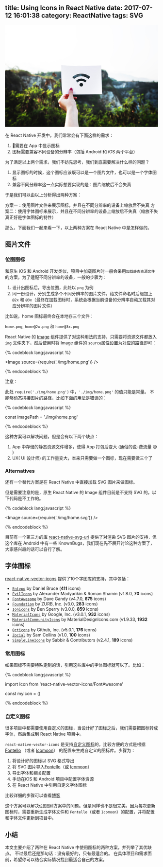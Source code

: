 title: Using Icons in React Native
date: 2017-07-12 16:01:38
category: ReactNative
tags: SVG
---

<img src="/images/icons-in-rn/landing.jpg" alt="Landing" />

在 React Native 开发中，我们常常会有下面这样的需求：

1. 需要在 App 中显示图标
2. 图标需要兼容不同设备的分辨率（包括 Android 和 iOS 两个平台）

<!-- more -->

为了满足以上两个需求，我们不妨先思考，我们到底需要解决什么样的问题？

1. 显示图标的时候，这个图标应该既可以是一个图片文件，也可以是一个字体图标
2. 兼容不同分辨率这一点实际想要实现的是：图片缩放后不会失真

于是我们可以由以上分析得出两种方案：

方案一：使用图片文件来展示图标，并且在不同分辨率的设备上缩放后不失真
方案二：使用字体图标来展示，并且在不同分辨率的设备上缩放后不失真（缩放不失真正好是字体图标的特性）

那么，下面我们一起来看一下，以上两种方案在 React Native 中是怎样做的。

## 图片文件

### 位图图标

和原生 iOS 和 Android 开发类似，项目中加载图片时一般会采用`加载静态资源文件`的方案。为了适配不同分辨率的设备，一般的步骤为：

1. 设计出图标后，导出位图，此处以 `png` 为例
2. 同一份设计，分别生成多个不同分辨率的图片文件，给文件命名时后缀加上 `@2x` 和 `@3x`（最终在加载图标时，系统会根据当前设备的分辨率自动加载其对应分辨率的图片文件）

比如说，home 图标最终会在本地存三个文件：

`home.png`, `home@2x.png` 和 `home@3x.png`

React Native 的 [Image](http://facebook.github.io/react-native/releases/0.46/docs/images.html#static-image-resources) 组件提供了对这种用法的支持，只需要将资源文件都放入 `img` 文件夹下，然后使用时将 Image 组件的 `source`属性设置为对应的路径即可：

{% codeblock lang:javascript %}

<Image source={require('./img/home.png')} />

{% endcodeblock %}

注意：

此处 `require('./img/home.png')` 中，`'./img/home.png'` 的值只能是常量。
不能够动态拼接图片的路径，比如下面的用法是错误的：

{% codeblock lang:javascript %}

const imagePath = './img/home.png'
<Image source={imagePath} />

{% endcodeblock %}

这种方案可以解决问题，但是会有以下两个缺点：

1. App 中存储的静态资源文件增多，使得 App 打包后变大 (通俗的说-费流量 😅 )
2. UX( UI 设计师) 的工作量变大，本来只需要做一个图标，现在需要做三个了

### Alternatives

还有一个替代方案是在 React Native 中直接加载 SVG 图片来做图标。

但是需要注意的是，原生 React Native 的 Image 组件目前是不支持 SVG 的，以下代码是不工作的。

{% codeblock lang:javascript %}

<Image source={require('./img/home.svg')} />

{% endcodeblock %}

目前有一个第三方的库 [react-native-svg-uri](https://github.com/matc4/react-native-svg-uri) 提供了对渲染 SVG 图片的支持，但这个库在 Android 中有一些 KnownBugs，我们现在先不展开讨论这种方案了，大家感兴趣的话可以自行了解。

## 字体图标

[react-native-vector-icons](https://github.com/oblador/react-native-vector-icons) 提供了10个字图库的支持，其中包括：

* [`Entypo`](http://entypo.com) by Daniel Bruce (**411** icons) 
* [`EvilIcons`](http://evil-icons.io) by Alexander Madyankin & Roman Shamin (v1.8.0, **70** icons) 
* [`FontAwesome`](http://fortawesome.github.io/Font-Awesome/icons/) by Dave Gandy (v4.7.0, **675** icons) 
* [`Foundation`](http://zurb.com/playground/foundation-icon-fonts-3) by ZURB, Inc. (v3.0, **283** icons)
* [`Ionicons`](http://ionicframework.com/docs/v2/ionicons/) by Ben Sperry (v3.0.0, **859** icons)
* [`MaterialIcons`](https://www.google.com/design/icons/) by Google, Inc. (v3.0.1, **932** icons)
* [`MaterialCommunityIcons`](https://materialdesignicons.com/) by MaterialDesignIcons.com (v1.9.33, **1932** icons)
* [`Octicons`](http://octicons.github.com) by Github, Inc. (v5.0.1, **176** icons)
* [`Zocial`](http://zocial.smcllns.com/) by Sam Collins (v1.0, **100** icons)
* [`SimpleLineIcons`](http://simplelineicons.com/) by Sabbir & Contributors (v2.4.1, **189** icons)

### 常用图标

如果图标不需要特殊定制的话，引用这些库中的字体图标就可以了。比如：

{% codeblock lang:javascript %}

import Icon from 'react-native-vector-icons/FontAwesome'

const myIcon = (<Icon name="rocket" size={30} color="#900" />)

{% endcodeblock %}

### 自定义图标

很多项目中都需要使用自定义的图标，当设计好了图标之后，我们需要把图标转成字体，然后集成到 React Native 项目中。

`react-native-vector-icons` 是支持[自定义图标](https://github.com/oblador/react-native-vector-icons#custom-fonts)的，比较方便的方式是根据 [Fontello](http://fontello.com/) （或者 [Icomoon](https://icomoon.io/app)） 的配置来生成自定义的图标库。步骤为：

1. 将设计好的图标以 SVG 格式导出
2. 将 SVG 图片导入[Fontello](http://fontello.com/)（或 [Icomoon](https://icomoon.io/app)）
3. 导出字体和相关配置
4. 手动在iOS 和 Android 项目中配置字体资源
5. 在 React Native 中引用自定义字体图标

比较详细的步骤可以查看[博客](https://blog.bam.tech/developper-news/add-custom-icons-to-your-react-native-application)

这个方案可以解决`位图图标`方案中的问题。但是同样也不是很完美，因为每次更新图标时，需要重新生成字体文件和 `Fontello`（或者 `Icomoon`）的配置，并将配置和字体文件更新到项目中。

## 小结

本文主要介绍了两种在 React Native 中使用图标的两种方案，并列举了其优缺点。
不过最后还是那句话：没有最好的，只有最适合的。
在具体项目和需求面前，希望你可以结合实际情况找到最适合自己的方案。